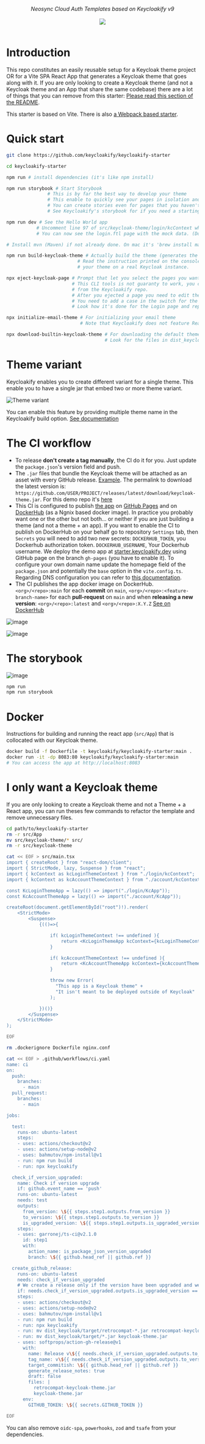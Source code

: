 <p align="center">
    <i>Neosync Cloud Auth Templates based on Keycloakify v9</i>
    <br/>
    <br/>
    <img src="https://github.com/nucleuscloud/keycloakify/workflows/ci/badge.svg?branch=main">
    <br/>
    <br/>
</p>

# Introduction

This repo constitutes an easily reusable setup for a Keycloak theme project OR for a Vite SPA React App that generates a
Keycloak theme that goes along with it.
If you are only looking to create a Keycloak theme (and not a Keycloak theme and an App that share the same codebase) there are a lot of things that you can remove from this starter: [Please read this section of the README](#standalone-keycloak-theme).

This starter is based on Vite. There is also [a Webpack based starter](https://github.com/keycloakify/keycloakify-starter-cra).

# Quick start

```bash
git clone https://github.com/keycloakify/keycloakify-starter

cd keycloakify-starter

npm run # install dependencies (it's like npm install)

npm run storybook # Start Storybook
               # This is by far the best way to develop your theme
               # This enable to quickly see your pages in isolation and in different states.
               # You can create stories even for pages that you haven't explicitly overloaded. See src/keycloak-theme/login/pages/LoginResetPassword.stories.tsx
               # See Keycloakify's storybook for if you need a starting point for your stories: https://github.com/keycloakify/keycloakify/tree/main/stories

npm run dev # See the Hello World app
           # Uncomment line 97 of src/keycloak-theme/login/kcContext where it reads: `mockPageId: "login.ftl"`, reload https://localhost:3000
           # You can now see the login.ftl page with the mock data. (Don't forget to comment it back when you're done)

# Install mvn (Maven) if not already done. On mac it's 'brew install maven', on Ubuntu/Debian it's 'sudo apt-get install maven'

npm run build-keycloak-theme # Actually build the theme (generates the .jar to be imported in Keycloak)
                          # Read the instruction printed on the console to see how to test
                          # your theme on a real Keycloak instance.

npx eject-keycloak-page # Prompt that let you select the pages you want to customize
                        # This CLI tools is not guaranty to work, you can always copy pase pages
                        # from the Keycloakify repo.
                        # After you ejected a page you need to edit the src/keycloak-theme/login(or admin)/KcApp.tsx file
                        # You need to add a case in the switch for the page you just imported in your project.
                        # Look how it's done for the Login page and replicate for your new page.

npx initialize-email-theme # For initializing your email theme
                           # Note that Keycloakify does not feature React integration for email yet.

npx download-builtin-keycloak-theme # For downloading the default theme (as a reference)
                                    # Look for the files in dist_keycloak/src/main/resources/theme/{base,keycloak}
```

# Theme variant

Keycloakify enables you to create different variant for a single theme.
This enable you to have a single jar that embed two or more theme variant.

![Theme variant](https://content.gitbook.com/content/FcBKODbZbNDgm0rc6a9K/blobs/9iKgs2rv2Kfb2pbs4dRz/image.png)

You can enable this feature by providing multiple theme name in the Keycloakify build option.
[See documentation](https://docs.keycloakify.dev/build-options#themename)

# The CI workflow

- To release **don't create a tag manually**, the CI do it for you. Just update the `package.json`'s version field and push.
- The `.jar` files that bundle the Keycloak theme will be attached as an asset with every GitHub release. [Example](https://github.com/InseeFrLab/keycloakify-starter/releases/tag/v0.1.0). The permalink to download the latest version is: `https://github.com/USER/PROJECT/releases/latest/download/keycloak-theme.jar`.
  For this demo repo it's [here](https://github.com/codegouvfr/keycloakify-starter/releases/latest/download/keycloak-theme.jar)
- This CI is configured to publish [the app](https://starter.keycloakify.dev) on [GitHub Pages](https://github.com/codegouvfr/keycloakify-starter/blob/3617a71deb1a6544c3584aa8d6d2241647abd48c/.github/workflows/ci.yaml#L51-L76) and on [DockerHub](https://github.com/codegouvfr/keycloakify-starter/blob/3617a71deb1a6544c3584aa8d6d2241647abd48c/.github/workflows/ci.yaml#L78-L123) (as a Ngnix based docker image). In practice you probably want one or the other but not both... or neither if you are just building a theme (and not a theme + an app).
  If you want to enable the CI to publish on DockerHub on your behalf go to repository `Settings` tab, then `Secrets` you will need to add two new secrets:
  `DOCKERHUB_TOKEN`, you Dockerhub authorization token.
  `DOCKERHUB_USERNAME`, Your Dockerhub username.
  We deploy the demo app at [starter.keycloakify.dev](https://starter.keycloakify.dev) using GitHub page on the branch `gh-pages` (you have to enable it).
  To configure your own domain name update the homepage field of the `package.json` and potentially the `base` option in the `vite.config.ts`.
  Regarding DNS configuration you can refer to [this documentation](https://docs.gitlanding.dev/using-a-custom-domain-name).
- The CI publishes the app docker image on DockerHub. `<org>/<repo>:main` for each **commit** on `main`, `<org>/<repo>:<feature-branch-name>` for each **pull-request** on `main`
  and when **releasing a new version**: `<org>/<repo>:latest` and `<org>/<repo>:X.Y.Z`
  [See on DockerHub](https://hub.docker.com/r/codegouvfr/keycloakify-starter)

![image](https://user-images.githubusercontent.com/6702424/229296422-9d522707-114e-4282-93f7-01ca38c3a1e0.png)

![image](https://user-images.githubusercontent.com/6702424/229296556-a69f2dc9-4653-475c-9c89-d53cf33dc05a.png)

# The storybook

![image](https://github.com/keycloakify/keycloakify/assets/6702424/a18ac1ff-dcfd-4b8c-baed-dcda5aa1d762)

```bash
npm run
npm run storybook
```

# Docker

Instructions for building and running the react app (`src/App`) that is collocated with our Keycloak theme.

```bash
docker build -f Dockerfile -t keycloakify/keycloakify-starter:main .
docker run -it -dp 8083:80 keycloakify/keycloakify-starter:main
# You can access the app at http://localhost:8083
```

# I only want a Keycloak theme

If you are only looking to create a Keycloak theme and not a Theme + a React app, you can run theses few commands to refactor the template
and remove unnecessary files.

```bash
cd path/to/keycloakify-starter
rm -r src/App
mv src/keycloak-theme/* src/
rm -r src/keycloak-theme

cat << EOF > src/main.tsx
import { createRoot } from "react-dom/client";
import { StrictMode, lazy, Suspense } from "react";
import { kcContext as kcLoginThemeContext } from "./login/kcContext";
import { kcContext as kcAccountThemeContext } from "./account/kcContext";

const KcLoginThemeApp = lazy(() => import("./login/KcApp"));
const KcAccountThemeApp = lazy(() => import("./account/KcApp"));

createRoot(document.getElementById("root")!).render(
    <StrictMode>
        <Suspense>
            {(()=>{

                if( kcLoginThemeContext !== undefined ){
                    return <KcLoginThemeApp kcContext={kcLoginThemeContext} />;
                }

                if( kcAccountThemeContext !== undefined ){
                    return <KcAccountThemeApp kcContext={kcAccountThemeContext} />;
                }

                throw new Error(
                  "This app is a Keycloak theme" +
                  "It isn't meant to be deployed outside of Keycloak"
                );

            })()}
        </Suspense>
    </StrictMode>
);

EOF

rm .dockerignore Dockerfile nginx.conf

cat << EOF > .github/workflows/ci.yaml
name: ci
on:
  push:
    branches:
      - main
  pull_request:
    branches:
      - main

jobs:

  test:
    runs-on: ubuntu-latest
    steps:
    - uses: actions/checkout@v2
    - uses: actions/setup-node@v2
    - uses: bahmutov/npm-install@v1
    - run: npm run build
    - run: npx keycloakify

  check_if_version_upgraded:
    name: Check if version upgrade
    if: github.event_name == 'push'
    runs-on: ubuntu-latest
    needs: test
    outputs:
      from_version: \${{ steps.step1.outputs.from_version }}
      to_version: \${{ steps.step1.outputs.to_version }}
      is_upgraded_version: \${{ steps.step1.outputs.is_upgraded_version }}
    steps:
    - uses: garronej/ts-ci@v2.1.0
      id: step1
      with:
        action_name: is_package_json_version_upgraded
        branch: \${{ github.head_ref || github.ref }}

  create_github_release:
    runs-on: ubuntu-latest
    needs: check_if_version_upgraded
    # We create a release only if the version have been upgraded and we are on a default branch
    if: needs.check_if_version_upgraded.outputs.is_upgraded_version == 'true' && github.event_name == 'push'
    steps:
    - uses: actions/checkout@v2
    - uses: actions/setup-node@v2
    - uses: bahmutov/npm-install@v1
    - run: npm run build
    - run: npx keycloakify
    - run: mv dist_keycloak/target/retrocompat-*.jar retrocompat-keycloak-theme.jar
    - run: mv dist_keycloak/target/*.jar keycloak-theme.jar
    - uses: softprops/action-gh-release@v1
      with:
        name: Release v\${{ needs.check_if_version_upgraded.outputs.to_version }}
        tag_name: v\${{ needs.check_if_version_upgraded.outputs.to_version }}
        target_commitish: \${{ github.head_ref || github.ref }}
        generate_release_notes: true
        draft: false
        files: |
          retrocompat-keycloak-theme.jar
          keycloak-theme.jar
      env:
        GITHUB_TOKEN: \${{ secrets.GITHUB_TOKEN }}

EOF
```

You can also remove `oidc-spa`, `powerhooks`, `zod` and `tsafe` from your dependencies.
